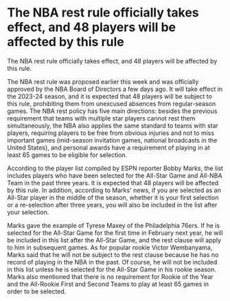 # The NBA rest rule officially takes effect, and 48 players will be affected by this rule 
 The NBA rest rule officially takes effect, and 48 players will be affected by this rule.

The NBA rest rule was proposed earlier this week and was officially approved by the NBA Board of Directors a few days ago. It will take effect in the 2023-24 season, and it is expected that 48 players will be subject to this rule, prohibiting them from unexcused absences from regular-season games. The NBA rest policy has five main directions: besides the previous requirement that teams with multiple star players cannot rest them simultaneously, the NBA also applies the same standard to teams with star players, requiring players to be free from obvious injuries and not to miss important games (mid-season invitation games, national broadcasts in the United States), and personal awards have a requirement of playing in at least 65 games to be eligible for selection.

According to the player list compiled by ESPN reporter Bobby Marks, the list includes players who have been selected for the All-Star Game and All-NBA Team in the past three years. It is expected that 48 players will be affected by this rule. In addition, according to Marks' news, if you are selected as an All-Star player in the middle of the season, whether it is your first selection or a re-selection after three years, you will also be included in the list after your selection.

Marks gave the example of Tyrese Maxey of the Philadelphia 76ers. If he is selected for the All-Star Game for the first time in February next year, he will be included in this list after the All-Star Game, and the rest clause will apply to him in subsequent games. As for popular rookie Victor Wembanyama, Marks said that he will not be subject to the rest clause because he has no record of playing in the NBA in the past. Of course, he will not be included in this list unless he is selected for the All-Star Game in his rookie season. Marks also mentioned that there is no requirement for Rookie of the Year and the All-Rookie First and Second Teams to play at least 65 games in order to be selected.